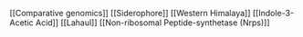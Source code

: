 [[Comparative genomics]]
[[Siderophore]]
[[Western Himalaya]]
[[Indole-3- Acetic Acid]]
[[Lahaul]]
[[Non-ribosomal Peptide-synthetase (Nrps)]]
